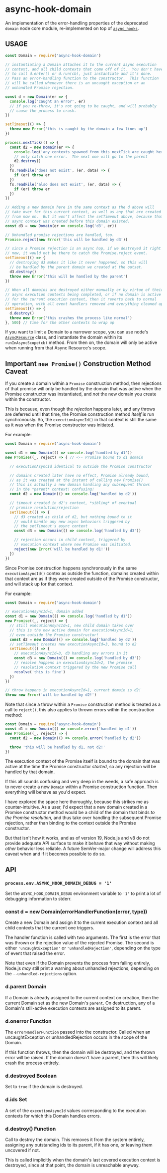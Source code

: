 # async-hook-domain

An implementation of the error-handling properties of the
deprecated `domain` node core module, re-implemented on top of
[`async_hooks`](https://nodejs.org/api/async_hooks.html).

## USAGE

```js
const Domain = require('async-hook-domain')

// instantiating a Domain attaches it to the current async execution
// context, and all child contexts that come off of it.  You don't have
// to call d.enter() or d.run(cb), just instantiate and it's done.
// Pass an error-handling function to the constructor.  This function
// will be called whenever there is an uncaught exception or an
// unhandled Promise rejection.

const d = new Domain(er => {
  console.log('caught an error', er)
  // if you re-throw, it's not going to be caught, and will probably
  // cause the process to crash.
})

setTimeout(() => {
  throw new Error('this is caught by the domain a few lines up')
})

process.nextTick(() => {
  const d2 = new Domain(er => {
    console.log('any contexts spawned from this nextTick are caught here', er)
    // only catch one error.  The next one will go to the parent
    d2.destroy()
  })
  fs.readFile('does not exist', (er, data) => {
    if (er) throw er
  })
  fs.readFile('also does not exist', (er, data) => {
    if (er) throw er
  })
})

// Adding a new domain here in the same context as the d above will
// take over for this current context, as well as any that are created
// from now on.  But it won't affect the setTimeout above, because that
// async context was created before this domain existed.
const d3 = new Domain(er => console.log('d3', er))

// Unhandled promise rejections are handled, too.
Promise.reject(new Error('this will be handled by d3'))

// since a Promise rejection is an async hop, if we destroyed it right
// now, it would not be there to catch the Promise.reject event.
setTimeout(() => {
  // destroying d3 makes it like it never happened, so this will
  // be handled by the parent domain we created at the outset.
  d3.destroy()
  throw new Error('this will be handled by the parent')
})

// When all domains are destroyed either manually or by virtue of their
// async execution contexts being completed, or if no domain is active
// for the current execution context, then it reverts back to normal
// operation, with all event handlers removed and everything cleaned up.
setTimeout(() => {
  d.destroy()
  throw new Error('this crashes the process like normal')
}, 500) // time for the other contexts to wrap up
```

If you want to limit a Domain to a narrower scope, you can use
node's
[`AsyncResource`](https://nodejs.org/api/async_hooks.html#async_hooks_class_asyncresource)
class, and instantiate the domain within its
`runInAsyncScope(cb)` method. From then on, the domain will only
be active when running from that Async Resource's scope.

## Important `new Promise()` Construction Method Caveat

If you create a domain within a `Promise` construction method,
then rejections of that promise will only be handled by the
domain that was active when the Promise constructor was
instantiated, and _not_ the new domain you create within the
constructor.

This is because, even though the _rejection_ happens later, and
any throws are deferred until that time, the Promise construction
method _itself_ is run synchronously. So, the
`executionAsyncId()` in that context is still the same as it was
when the Promise constructor was initiated.

For example:

```js
const Domain = require('async-hook-domain')

const d1 = new Domain(() => console.log('handled by d1'))
new Promise((_, reject) => { // <-- Promise bound to d1 domain

  // executionAsyncId identical to outside the Promise constructor

  // domains created later have no effect, Promise already bound,
  // as it was created at the instant of calling new Promise()
  // this is actually a new domain handling any subsequent throws
  // in the *parent* context! confusing!
  const d2 = new Domain(() => console.log('handled by d2'))

  // timeout created in d2's context, *sibling* of eventual
  // promise resolution/rejection
  setTimeout(() => {
    // d3 created as child of d2, but nothing bound to it
    // would handle any new async behaviors triggered by
    // the setTimeout's async context
    const d3 = new Domain(() => console.log('handled by d3'))

    // rejection occurs in child context, triggered by
    // execution context where new Promise was initiated.
    reject(new Error('will be handled by d1!'))
  })
})
```

Since Promise construction happens synchronously in the same
`executionAsyncId()` contex as outside the function, domains
created within that context are as if they were created outside
of the Promise constructor, and will stack up for that context.

For example:

```js
const Domain = require('async-hook-domain')

// executionAsyncId=1, domain added
const d1 = new Domain(() => console.log('handled by d1'))
new Promise((_, reject) => {
  // still executionAsyncId=1, new child domain takes over
  // this is the new active domain for executionAsyncId=1,
  // even outside the Promise constructor!
  const d2 = new Domain(() => console.log('handled by d2'))
  // setTimeout creates new executionAsyncId=3, bound to d2
  setTimeout(() => {
    // executionAsyncId=3, d3 handling any errors in it
    const d3 = new Domain(() => console.log('handled by d3'))
    // resolve happens in executionAsyncId=2, the promise
    // resolution context triggered by the new Promise call
    resolve('this is fine')
  })
})

// throw happens in executionAsyncId=1, current domain is d2!
throw new Error('will be handled by d2!')
```

Note that since a throw within a `Promise` construction method is
treated as a call to `reject()`, this also applies to thrown
errors within the construction method:

```js
const Domain = require('async-hook-domain')
const d1 = new Domain(() => console.error('handled by d1'))
new Promise((_, reject) => {
  const d2 = new Domain(() => console.error('handled by d2'))

  throw 'this will be handled by d1, not d2!'
})
```

The execution context of the Promise itself is bound to the
domain that was active at the time the Promise constructor
_started_, so any rejection will be handled by that domain.

If this all sounds confusing and very deep in the weeds, a safe
approach is to never create a new `Domain` within a Promise
construction function. Then everything will behave as you'd
expect.

I have explored the space here thoroughly, because this strikes
me as counter-intuitive. As a user, I'd expect that a new domain
created in a Promise constructor method would be a child of the
domain that binds _to the Promise resolution_, and thus take over
handling the subsequent Promise rejection, rather than binding to
the context outside the Promise constructor.

But that isn't how it works, and as of version 19, Node.js and v8
do not provide adequate API surface to make it behave that way
without making _other_ behavior less reliable. A future
SemVer-major change will address this caveat when and if it
becomes possible to do so.

## API

### `process.env.ASYNC_HOOK_DOMAIN_DEBUG = '1'`

Set the `ASYNC_HOOK_DOMAIN_DEBUG` environment variable to `'1'`
to print a lot of debugging information to stderr.

### const d = new Domain(errorHandlerFunction(error, type))

Create a new Domain and assign it to the current execution
context and all child contexts that the current one triggers.

The handler function is called with two arguments. The first is
the error that was thrown or the rejection value of the rejected
Promise. The second is either `'uncaughtException'` or
`'unhandledRejection'`, depending on the type of event that
raised the error.

Note that even if the Domain prevents the process from failing
entirely, Node.js _may_ still print a warning about unhandled
rejections, depending on the `--unhandled-rejections` option.

### d.parent Domain

If a Domain is already assigned to the current context on
creation, then the current Domain set as the new Domain's
`parent`. On destruction, any of a Domain's still-active
execution contexts are assigned to its parent.

### d.onerror Function

The `errorHandlerFunction` passed into the constructor. Called
when an uncaughtException or unhandledRejection occurs in the
scope of the Domain.

If this function throws, then the domain will be destroyed, and
the thrown error will be raised. If the domain doesn't have a
parent, then this will likely crash the process entirely.

### d.destroyed Boolean

Set to `true` if the domain is destroyed.

### d.ids Set

A set of the `executionAsyncId` values corresponding to the
execution contexts for which this Domain handles errors.

### d.destroy() Function

Call to destroy the domain. This removes it from the system
entirely, assigning any outstanding ids to its parent, if it has
one, or leaving them uncovered if not.

This is called implicitly when the domain's last covered
execution context is destroyed, since at that point, the domain
is unreachable anyway.
